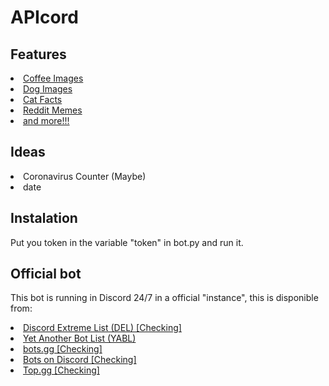 # APIcord
## Features
<li><a href="https://coffee.alexflipnote.dev">Coffee Images</a></li>
<li><a href="https://dog.ceo/dog-api">Dog Images</a></li>
<li><a href="https://catfact.ninja">Cat Facts<a/></li>
<li><a href="https://github.com/R3l3ntl3ss/Meme_Api">Reddit Memes</a></li>
<li><a href="https://some-random-api.ml">and more!!!</a></li>

## Ideas
<li>Coronavirus Counter (Maybe)</li>
<li>date</li>

## Instalation
Put you token in the variable "token" in bot.py and run it.

## Official bot
This bot is running in Discord 24/7 in a official "instance", this is disponible from:
<li><a href="https://discordextremelist.xyz/es-ES/bots/757258298725630008">Discord Extreme List (DEL) [Checking]</a></li>
<li><a href="https://yabl.xyz/bot/757258298725630008">Yet Another Bot List (YABL)</a></li>
<li><a href="https://discord.bots.gg/bots/757258298725630008">bots.gg [Checking]</a></li>
<li><a href="https://bots.ondiscord.xyz/bots/757258298725630008">Bots on Discord [Checking]</a></li>
<li><a href="https://top.gg/bot/757258298725630008">Top.gg [Checking]</a></li>
